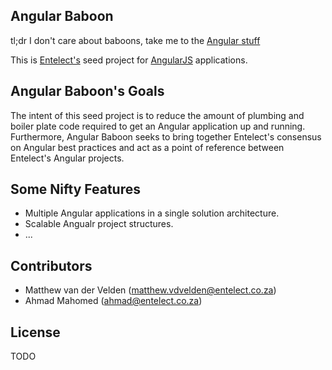 ## Angular Baboon
tl;dr I don't care about baboons, take me to the [Angular stuff](Baboon.Angular.App/README.md)

This is [Entelect's](http://www.entelect.co.za/) seed project for [AngularJS](https://angularjs.org/) applications.

## Angular Baboon's Goals
The intent of this seed project is to reduce the amount of plumbing and boiler plate code required to get an Angular application up and running.
Furthermore, Angular Baboon seeks to bring together Entelect's consensus on Angular best practices and act as a point of reference between Entelect's Angular projects.

## Some Nifty Features

* Multiple Angular applications in a single solution architecture.
* Scalable Angualr project structures.
* ...

## Contributors

* Matthew van der Velden (matthew.vdvelden@entelect.co.za)
* Ahmad Mahomed (ahmad@entelect.co.za)

## License

TODO

